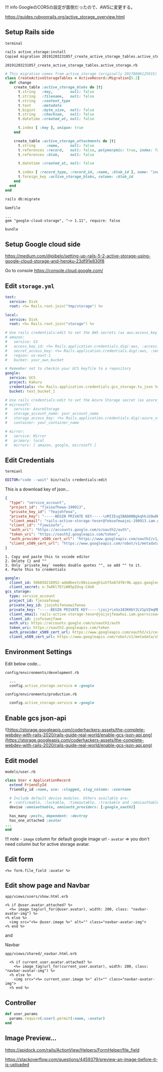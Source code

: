 !!! info
    GoogleのCORSの設定が面倒だったので、AWSに変更する。

https://guides.rubyonrails.org/active_storage_overview.html

## Setup Rails side

`terminal`
```bash
rails active_storage:install
Copied migration 20191203231057_create_active_storage_tables.active_storage.rb from active_storage
```

`20191203231057_create_active_storage_tables.active_storage.rb`
```ruby
# This migration comes from active_storage (originally 20170806125915)
class CreateActiveStorageTables < ActiveRecord::Migration[5.2]
  def change
    create_table :active_storage_blobs do |t|
      t.string   :key,        null: false
      t.string   :filename,   null: false
      t.string   :content_type
      t.text     :metadata
      t.bigint   :byte_size,  null: false
      t.string   :checksum,   null: false
      t.datetime :created_at, null: false

      t.index [ :key ], unique: true
    end

    create_table :active_storage_attachments do |t|
      t.string     :name,     null: false
      t.references :record,   null: false, polymorphic: true, index: false
      t.references :blob,     null: false

      t.datetime :created_at, null: false

      t.index [ :record_type, :record_id, :name, :blob_id ], name: "index_active_storage_attachments_uniqueness", unique: true
      t.foreign_key :active_storage_blobs, column: :blob_id
    end
  end
end
```

```bash
rails db:migrate
```


`Gemfile`
```
...
gem "google-cloud-storage", "~> 1.11", require: false
```

```bash
bundle
```

## Setup Google cloud side
https://medium.com/@pjbelo/setting-up-rails-5-2-active-storage-using-google-cloud-storage-and-heroku-23df91e830f8


Go to console
https://console.cloud.google.com/


## Edit `storage.yml`
```yaml hl_lines="18 19 20 21 22"
test:
  service: Disk
  root: <%= Rails.root.join("tmp/storage") %>

local:
  service: Disk
  root: <%= Rails.root.join("storage") %>

# Use rails credentials:edit to set the AWS secrets (as aws:access_key_id|secret_access_key)
# amazon:
#   service: S3
#   access_key_id: <%= Rails.application.credentials.dig(:aws, :access_key_id) %>
#   secret_access_key: <%= Rails.application.credentials.dig(:aws, :secret_access_key) %>
#   region: us-east-1
#   bucket: your_own_bucket

# Remember not to checkin your GCS keyfile to a repository
google:
  service: GCS
  project: Kakuru
  credentials: <%= Rails.application.credentials.gcs_storage.to_json %>
  bucket: text_bucket_1

# Use rails credentials:edit to set the Azure Storage secret (as azure_storage:storage_access_key)
# microsoft:
#   service: AzureStorage
#   storage_account_name: your_account_name
#   storage_access_key: <%= Rails.application.credentials.dig(:azure_storage, :storage_access_key) %>
#   container: your_container_name

# mirror:
#   service: Mirror
#   primary: local
#   mirrors: [ amazon, google, microsoft ]
```


## Edit Credentials
`termianl`
```bash
EDITOR="code --wait" bin/rails credentials:edit
```

This is a download key of json...
```json
{
  "type": "service_account",
  "project_id": "fjeioafhewa-190913",
  "private_key_id": "feajohfeoa",
  "private_key": "-----BEGIN PRIVATE KEY-----\nMIIEvgIBADANBgkqhkiG9w0BAQEFAASCBKgwggSkAgEAAoIBAQDG1NKHBdKIJQT+\nSo183KHbYJLV1pVZmqMDcO4djTfdqNiPJfxt0+u7GJJ2zXzX7vHZS/bLJvsS6yN5\numH+HYerZXa2k5vofd4IcZn91t/GJRLbrLv3lBNOwMrGvSvd3H1uxBZ9lXST1PaR\n1ggYiOJWG+mfoea/grYq2\neZqaH/L7fOKuIs8B/ItBQR05bMWcfAE1HnmOKzmpqs84Dj4IndnXAoMg4UVN7mPn\nw5Flvgh5LesTr4oCNHpyS4AkfYmw8cMhjqkNBYWqK0tShqp8htATOk0tTAtRG+g+\nEDWu7h5rAgMBAAECggEADgC8CO1Ui+kLhnsqpsIFFiWhgbTYlNRqqZng8yzYY+B5\ny+8RbYywu975patIIQ7/cl3CtkD7CrSLrY1+TD65KM1/BFG197QxmGejwDhLTzGa\nN+Vc4Y1IpNG4FjIJblkSbmQZ72NAsA6eBNxNeqjdQ9I3jfieaofjeaw4XEoJ2cblpwzp02rSGNI\n9zshMjMoeNnoCUum3thg6X38UuczPman++PBwtfkrsyc7jbZluJnqQtwfEEwuf1+\nIRrduxCmu74SOdLqeN00xLf/t5OLtP5MLaaEFbydu8syltB9N+ZChoSCFAcbCFtW\njlTNi2nclcgtWh3SwkwnKXz4CVVOPF1uB/RNGolTdQKBgQD1PvyLXfvTkrb5rjtX\fjeiowafjwa/Ix8UBUxjqNjTPxcfpQ4ptuA8bMsuoAwapbDdBGt\n5mlqbJM/5tNjYskNreXtfJaIq2F/gx2lWtxwsrh7UUwDgbTeKFWkkr0ej9TNnoRV\nQch3WcgcBdieOAaMGwI72qb1XwKBgQDPjM6NetyC+2emOW2AhEfDpBvJLU2yjzVQ\nBofzK5iW2fuXUzjOPz0r3gV+N1sPvJGaGtGda/RfVZupCw62I7hhOIddptzOx+W8\ngcQHrcR+z354YGTagn0Jnzx1wBNR6Rvz8JP1ryV8yCbIkKPpAo/livyTlpWWxUtA\nDNmdC3hGdQKBgQDjhBaIOJ2KLz7+rSuyOOEe4hqChXdWv1CcyKDDmVlIYhn2rdir\ni/d6BQ7NxEQ/tlRG8HPX2AFaaVgKZWCNYweCys1kaADN3/RDc4OuaXnBurSNthbH\ns150Uukgxk/tpOQlgWfKcLNwaeDzDM8ZxRhz2N/zV10Zk0JHsjrFSli/owKBgQCX\nap52UR/23vrrJhJhJCBG9r7eshJxJlE6pMkh+rhDtZv69lgG/9Pc4QkY38GrZWLE\nDrTGKDAMLSR22v5Mmxq0sszu4gFNSkCsme8tuvQTn8UghRKO54vZLTaqoQp3Q52F\nBgqrvq+WrV6+C+fI4nmgeRlzgvR3HlCb1cQc8nU40QKBgD2hTUf1e8/IoDBxBnom\nlLv6tXLE4klczAr1dtksz1PW9OqbFo5wHkecDeEsR/WXnxOuQ+WUeQYTLywIAP+W\ndv5EoeKIQwZAmVoFx/+hHqfr3fK+M5MWMHFl6OrkPLP8N6HrzTCq2L/9t9BZwpKj\nue2l0/Bqv9Zn2RLlErD8Yeqe\n-----END PRIVATE KEY-----\n",
  "client_email": "rails-active-storage-teser@fekoafewajoi-190913.iam.gserviceaccount.com",
  "client_id": "fjewioafe",
  "auth_uri": "https://accounts.google.com/o/oauth2/auth",
  "token_uri": "https://oauth2.googleapis.com/token",
  "auth_provider_x509_cert_url": "https://www.googleapis.com/oauth2/v1/certs",
  "client_x509_cert_url": "https://www.googleapis.com/robot/v1/metadata/x509/rails-active-storage-teser%fejaiofwe-190913.iam.gserviceaccount.com"
}
```

```
1. Copy and paste this to vscode editor
2. Delete {} and ""
3. Only `private_key` needes double quotes "", so add "" to it.
4. Paste this to credentials
```

```yaml
google:
  client_id: 506850218952-adm8bestc98siuoegh1u5f5e87df8r9b.apps.googleusercontent.com
  client_secret: o-7wXKl7EYiW85pZdsg-Cdo6
gcs_storage:
  type: service_account
  project_id: fjeioafeawp
  private_key_id: jiojohifenaowifwnao
  private_key: "-----BEGIN PRIVATE KEY-----\joij+\nSo183KHbYJLV1pVZmqMDcO4djTfdqNiPJfxt0+u7GJJ2zXzX7vHZS/bLJvsS6yN5\numH+HYerZXa2k5vofd4IcZn91t/GJRLbrLv3lBNOwMrGvSvd3H1uxBZ9lXST1PaR\n1ggYiOJWG+fjeawoif/grYq2\neZqaH/L7fOKuIs8B/ItBQR05bMWcfAE1HnmOKzmpqs84Dj4IndnXAoMg4UVN7mPn\nw5Flvgh5LesTr4oCNHpyS4AkfYmw8cMhjqkNBYWqK0tShqp8htATOk0tTAtRG+g+\nEDWu7h5rAgMBAAECggEADgC8CO1Ui+kLhnsqpsIFFiWhgbTYlNRqqZng8yzYY+B5\ny+8RbYywu975patIIQ7/cl3CtkD7CrSLrY1+TD65KM1/BFG197QxmGejwDhLTzGa\nN+Vc4Y1IpNG4FjIJblkSbmQZ72NAsA6eBNxNeqjdQ9I34XEoJ2cblpwzp02rSGNI\n9zshMjMoeNnoCUum3thg6X38UuczPman++PBwtfkrsyc7jbZluJnqQtwfEEwuf1+\nIRrduxCmu74SOdLqeN00xLf/t5OLtP5MLaaEFbydu8syltB9N+ZChoSCFAcbCFtW\njlTNi2nclcgtWh3SwkwnKXz4CVVOPF1uB/RNGolTdQKBgQD1PvyLXfvTkrb5rjtX\ncaDqUyX2DfHlOS5wZyHmhJhp/Ix8UBUxjqNjTPxcfpQ4ptuA8bMsuoAwapbDdBGt\n5mlqbJM/5tNjYskNreXtfJaIq2F/gx2lWtxwsrh7UUwDgbTeKFWkkr0ej9TNnoRV\jiofea+2emOW2AhEfDpBvJLU2yjzVQ\nBofzK5iW2fuXUzjOPz0r3gV+N1sPvJGaGtGda/RfVZupCw62I7hhOIddptzOx+W8\ngcQHrcR+z354YGTagn0Jnzx1wBNR6Rvz8JP1ryV8yCbIkKPpAo/livyTlpWWxUtA\nDNmdC3hGdQKBgQDjhBaIOJ2KLz7+rSuyOOEe4hqChXdWv1CcyKDDmVlIYhn2rdir\ni/d6BQ7NxEQ/tlRG8HPX2AFaaVgKZWCNYweCys1kaADN3/RDc4OuaXnBurSNthbH\ns150Uukgxk/tpOQlgWfKcLNwaeDzDM8ZxRhz2N/zV10Zk0JHsjrFSli/owKBgQCX\nap52UR/23vrrJhJhJCBG9r7eshJxJlE6pMkh+rhDtZv69lgG/9Pc4QkY38GrZWLE\nDrTGKDAMLSR22v5Mmxq0sszu4gFNSkCsme8tuvQTn8UghRKO54vZLTaqoQp3Q52F\nBgqrvq+WrV6+C+fI4nmgeRlzgvR3HlCb1cQc8nU40QKBgD2hTUf1e8/IoDBxBnom\nlLv6tXLE4klczAr1dtksz1PW9OqbFo5wHkecDeEsR/WXnxOuQ+WUeQYTLywIAP+W\ndv5EoeKIQwZAmVoFx/+hHqfr3fK+M5MWMHFl6OrkPLP8N6HrzTCq2L/9t9BZwpKj\nue2l0/Bqv9Zn2RLlErD8Yeqe\n-----END PRIVATE KEY-----\n"
  client_email: rails-active-storage-teser@joijojfeawhoi.iam.gserviceaccount.com
  client_id: jiofoiwejfawe
  auth_uri: https://accounts.google.com/o/oauth2/auth
  token_uri: https://oauth2.googleapis.com/token
  auth_provider_x509_cert_url: https://www.googleapis.com/oauth2/v1/certs
  client_x509_cert_url: https://www.googleapis.com/robot/v1/metadata/x509/rails-active-storage-teser%40fjeioafeawp.iam.gserviceaccount.com
```

## Environment Settings
Edit below code...

`config/environments/development.rb`
```ruby
  ...
  config.active_storage.service = :google
```

`config/environments/production.rb`
```ruby
  config.active_storage.service = :google
```


## Enable gcs json-api
![https://storage.googleapis.com/coderhackers-assets/the-complete-webdev-with-rails-2020/rails-guide-real-world/enable-gcs-json-api.png](https://storage.googleapis.com/coderhackers-assets/the-complete-webdev-with-rails-2020/rails-guide-real-world/enable-gcs-json-api.png)


## Edit model
`models/user.rb`
```ruby hl_lines="10"
class User < ApplicationRecord
  extend FriendlyId
  friendly_id :name, use: :slugged, slug_column: :username

  # Include default devise modules. Others available are:
  # :confirmable, :lockable, :timeoutable, :trackable and :omniauthable
  devise :omniauthable, omniauth_providers: [:google_oauth2]

  has_many :posts, dependent: :destroy
  has_one_attached :avatar
...
end
```

!!! note
    - `image` column for default google image url
    - `avatar` => you don't need column but for active storage avatar.

## Edit form

```erb
<%= form.file_field :avatar %>
```

## Edit show page and Navbar
`app/views/users/show.html.erb`
```erb
<% if @user.avatar.attached? %>
  <%= image_tag(url_for(@user.avatar), width: 200, class: "navbar-avatar-img") %>
<% else %>
  <img src="<%= @user.image %>" alt="" class="navbar-avatar-img">
<% end %>
```

and

Navbar

`app/views/shared/_navbar.html.erb`
```erb
  <% if current_user.avatar.attached? %>
    <%= image_tag(url_for(current_user.avatar), width: 200, class: "navbar-avatar-img") %>
  <% else %>
    <img src="<%= current_user.image %>" alt="" class="navbar-avatar-img">
  <% end %>
```

## Controller
```ruby hl_lines="2"
def user_params
  params.require(:user).permit(:name, :avatar)
end
```


## Image Preview...
https://apidock.com/rails/ActionView/Helpers/FormHelper/file_field

https://stackoverflow.com/questions/4459379/preview-an-image-before-it-is-uploaded